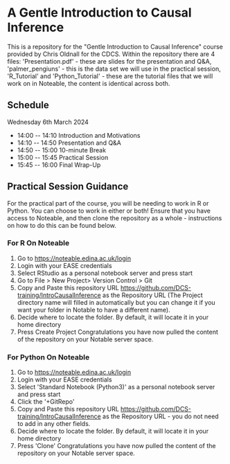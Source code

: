 # A Gentle Introduction to Causal Inference
This is a repository for the "Gentle Introduction to Causal Inference" course provided by Chris Oldnall for the CDCS. Within the repository there are 4 files: 'Presentation.pdf' - these are slides for the presentation and Q&A, 'palmer_pengiuns' - this is the data set we will use in the practical session, 'R_Tutorial' and 'Python_Tutorial' - these are the tutorial files that we will work on in Noteable, the content is identical across both.

## Schedule

Wednesday 6th March 2024
- 14:00 -- 14:10 Introduction and Motivations
- 14:10 -- 14:50 Presentation and Q&A
- 14:50 -- 15:00 10-minute Break
- 15:00 -- 15:45 Practical Session
- 15:45 -- 16:00 Final Wrap-Up

## Practical Session Guidance

For the practical part of the course, you will be needing to work in R or Python. You can choose to work in either or both! Ensure that you have access to Noteable, and then clone the repository as a whole - instructions on how to do this can be found below.

### For R On Noteable

1. Go to https://noteable.edina.ac.uk/login
2. Login with your EASE credentials
3. Select RStudio as a personal notebook server and press start
4. Go to File > New Project> Version Control > Git
5. Copy and Paste this repository URL https://github.com/DCS-training/IntroCausalInference as the Repository URL (The Project directory name will filled in automatically but you can change it if you want your folder in Notable to have a different name).
6. Decide where to locate the folder. By default, it will locate it in your home directory
7. Press Create Project
Congratulations you have now pulled the content of the repository on your Notable server space.

### For Python On Noteable

1. Go to https://noteable.edina.ac.uk/login
2. Login with your EASE credentials
3. Select 'Standard Notebook (Python3)' as a personal notebook server and press start
4. Click the '+GitRepo'
5. Copy and Paste this repository URL https://github.com/DCS-training/IntroCausalInference as the Repository URL - you do not need to add in any other fields.
6. Decide where to locate the folder. By default, it will locate it in your home directory
7. Press 'Clone'
Congratulations you have now pulled the content of the repository on your Notable server space.
